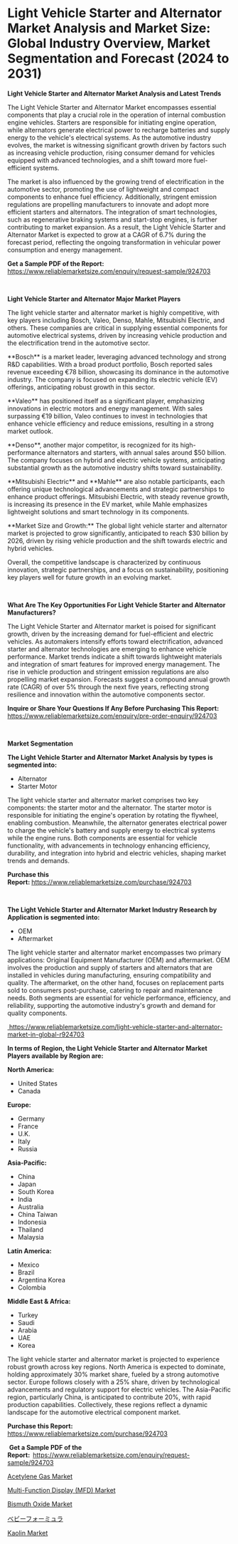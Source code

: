 <p><h1>Light Vehicle Starter and Alternator Market Analysis and Market Size: Global Industry Overview, Market Segmentation and Forecast (2024 to 2031)</h1></p><p><strong>Light Vehicle Starter and Alternator Market Analysis and Latest Trends</strong></p>
<p><p>The Light Vehicle Starter and Alternator Market encompasses essential components that play a crucial role in the operation of internal combustion engine vehicles. Starters are responsible for initiating engine operation, while alternators generate electrical power to recharge batteries and supply energy to the vehicle's electrical systems. As the automotive industry evolves, the market is witnessing significant growth driven by factors such as increasing vehicle production, rising consumer demand for vehicles equipped with advanced technologies, and a shift toward more fuel-efficient systems.</p><p>The market is also influenced by the growing trend of electrification in the automotive sector, promoting the use of lightweight and compact components to enhance fuel efficiency. Additionally, stringent emission regulations are propelling manufacturers to innovate and adopt more efficient starters and alternators. The integration of smart technologies, such as regenerative braking systems and start-stop engines, is further contributing to market expansion. As a result, the Light Vehicle Starter and Alternator Market is expected to grow at a CAGR of 6.7% during the forecast period, reflecting the ongoing transformation in vehicular power consumption and energy management.</p></p>
<p><strong>Get a Sample PDF of the Report:&nbsp;</strong> <a href="https://www.reliablemarketsize.com/enquiry/request-sample/924703?utm_campaign=1105&utm_medium=2&utm_source=Github&utm_content=ia&utm_term=12122024&utm_id=light-vehicle-starter-and-alternator">https://www.reliablemarketsize.com/enquiry/request-sample/924703</a></p>
<p>&nbsp;</p>
<p><strong>Light Vehicle Starter and Alternator Major Market Players</strong></p>
<p><p>The light vehicle starter and alternator market is highly competitive, with key players including Bosch, Valeo, Denso, Mahle, Mitsubishi Electric, and others. These companies are critical in supplying essential components for automotive electrical systems, driven by increasing vehicle production and the electrification trend in the automotive sector.</p><p>**Bosch** is a market leader, leveraging advanced technology and strong R&D capabilities. With a broad product portfolio, Bosch reported sales revenue exceeding €78 billion, showcasing its dominance in the automotive industry. The company is focused on expanding its electric vehicle (EV) offerings, anticipating robust growth in this sector.</p><p>**Valeo** has positioned itself as a significant player, emphasizing innovations in electric motors and energy management. With sales surpassing €19 billion, Valeo continues to invest in technologies that enhance vehicle efficiency and reduce emissions, resulting in a strong market outlook.</p><p>**Denso**, another major competitor, is recognized for its high-performance alternators and starters, with annual sales around $50 billion. The company focuses on hybrid and electric vehicle systems, anticipating substantial growth as the automotive industry shifts toward sustainability.</p><p>**Mitsubishi Electric** and **Mahle** are also notable participants, each offering unique technological advancements and strategic partnerships to enhance product offerings. Mitsubishi Electric, with steady revenue growth, is increasing its presence in the EV market, while Mahle emphasizes lightweight solutions and smart technology in its components.</p><p>**Market Size and Growth:** The global light vehicle starter and alternator market is projected to grow significantly, anticipated to reach $30 billion by 2026, driven by rising vehicle production and the shift towards electric and hybrid vehicles.</p><p>Overall, the competitive landscape is characterized by continuous innovation, strategic partnerships, and a focus on sustainability, positioning key players well for future growth in an evolving market.</p></p>
<p>&nbsp;</p>
<p><strong>What Are The Key Opportunities For Light Vehicle Starter and Alternator Manufacturers?</strong></p>
<p><p>The Light Vehicle Starter and Alternator market is poised for significant growth, driven by the increasing demand for fuel-efficient and electric vehicles. As automakers intensify efforts toward electrification, advanced starter and alternator technologies are emerging to enhance vehicle performance. Market trends indicate a shift towards lightweight materials and integration of smart features for improved energy management. The rise in vehicle production and stringent emission regulations are also propelling market expansion. Forecasts suggest a compound annual growth rate (CAGR) of over 5% through the next five years, reflecting strong resilience and innovation within the automotive components sector.</p></p>
<p><strong>Inquire or Share Your Questions If Any Before Purchasing This Report:</strong> <a href="https://www.reliablemarketsize.com/enquiry/pre-order-enquiry/924703?utm_campaign=1105&utm_medium=2&utm_source=Github&utm_content=ia&utm_term=12122024&utm_id=light-vehicle-starter-and-alternator">https://www.reliablemarketsize.com/enquiry/pre-order-enquiry/924703</a></p>
<p>&nbsp;</p>
<p><strong>Market Segmentation</strong></p>
<p><strong>The Light Vehicle Starter and Alternator Market Analysis by types is segmented into:</strong></p>
<p><ul><li>Alternator</li><li>Starter Motor</li></ul></p>
<p><p>The light vehicle starter and alternator market comprises two key components: the starter motor and the alternator. The starter motor is responsible for initiating the engine's operation by rotating the flywheel, enabling combustion. Meanwhile, the alternator generates electrical power to charge the vehicle's battery and supply energy to electrical systems while the engine runs. Both components are essential for vehicle functionality, with advancements in technology enhancing efficiency, durability, and integration into hybrid and electric vehicles, shaping market trends and demands.</p></p>
<p><strong>Purchase this Report:&nbsp;</strong><a href="https://www.reliablemarketsize.com/purchase/924703?utm_campaign=1105&utm_medium=2&utm_source=Github&utm_content=ia&utm_term=12122024&utm_id=light-vehicle-starter-and-alternator">https://www.reliablemarketsize.com/purchase/924703</a></p>
<p>&nbsp;</p>
<p><strong>The Light Vehicle Starter and Alternator Market Industry Research by Application is segmented into:</strong></p>
<p><ul><li>OEM</li><li>Aftermarket</li></ul></p>
<p><p>The light vehicle starter and alternator market encompasses two primary applications: Original Equipment Manufacturer (OEM) and aftermarket. OEM involves the production and supply of starters and alternators that are installed in vehicles during manufacturing, ensuring compatibility and quality. The aftermarket, on the other hand, focuses on replacement parts sold to consumers post-purchase, catering to repair and maintenance needs. Both segments are essential for vehicle performance, efficiency, and reliability, supporting the automotive industry's growth and demand for quality components.</p></p>
<p><a href="https://www.reliablemarketsize.com/light-vehicle-starter-and-alternator-market-in-global-r924703?utm_campaign=1105&utm_medium=2&utm_source=Github&utm_content=ia&utm_term=12122024&utm_id=light-vehicle-starter-and-alternator">&nbsp;https://www.reliablemarketsize.com/light-vehicle-starter-and-alternator-market-in-global-r924703</a></p>
<p><strong>In terms of Region, the Light Vehicle Starter and Alternator Market Players available by Region are:</strong></p>
<p>
    <p> <strong> North America: </strong>
        <ul>
            <li>United States</li>
            <li>Canada</li>
        </ul>
        </p> 
    <p> <strong> Europe: </strong>
        <ul>
            <li>Germany</li>
            <li>France</li>
            <li>U.K.</li>
            <li>Italy</li>
            <li>Russia</li>
        </ul>
        </p> 
    <p> <strong> Asia-Pacific: </strong>
        <ul>
            <li>China</li>
            <li>Japan</li>
            <li>South Korea</li>
            <li>India</li>
            <li>Australia</li>
            <li>China Taiwan</li>
            <li>Indonesia</li>
            <li>Thailand</li>
            <li>Malaysia</li>
        </ul>
        </p> 
    <p> <strong> Latin America: </strong>
        <ul>
            <li>Mexico</li>
            <li>Brazil</li>
            <li>Argentina Korea</li>
            <li>Colombia</li>
        </ul>
        </p> 
    <p> <strong> Middle East & Africa: </strong>
        <ul>
            <li>Turkey</li>
            <li>Saudi</li>
            <li>Arabia</li>
            <li>UAE</li>
            <li>Korea</li>
        </ul>
    </p>
    </p>
<p><p>The light vehicle starter and alternator market is projected to experience robust growth across key regions. North America is expected to dominate, holding approximately 30% market share, fueled by a strong automotive sector. Europe follows closely with a 25% share, driven by technological advancements and regulatory support for electric vehicles. The Asia-Pacific region, particularly China, is anticipated to contribute 20%, with rapid production capabilities. Collectively, these regions reflect a dynamic landscape for the automotive electrical component market.</p></p>
<p><strong>Purchase this Report: </strong><a href="https://www.reliablemarketsize.com/purchase/924703?utm_campaign=1105&utm_medium=2&utm_source=Github&utm_content=ia&utm_term=12122024&utm_id=light-vehicle-starter-and-alternator">https://www.reliablemarketsize.com/purchase/924703</a></p>
<p>&nbsp;<strong>Get a Sample PDF of the Report:&nbsp;&nbsp;</strong><a href="https://www.reliablemarketsize.com/enquiry/request-sample/924703?utm_campaign=1105&utm_medium=2&utm_source=Github&utm_content=ia&utm_term=12122024&utm_id=light-vehicle-starter-and-alternator">https://www.reliablemarketsize.com/enquiry/request-sample/924703</a></p>
<p><strong></strong></p>
<p><p><a href="https://www.linkedin.com/pulse/c-hannibex-sqmmf?utm_campaign=1105&utm_medium=2&utm_source=Github&utm_content=ia&utm_term=12122024&utm_id=light-vehicle-starter-and-alternator">Acetylene Gas Market</a></p><p><a href="https://github.com/NorbertYates/Market-Research-Report-List-7/blob/main/multi-function-display-mfd-market.md?utm_campaign=1105&utm_medium=2&utm_source=Github&utm_content=ia&utm_term=12122024&utm_id=light-vehicle-starter-and-alternator">Multi-Function Display (MFD) Market</a></p><p><a href="https://www.linkedin.com/pulse/res-insight-dial-qultf?utm_campaign=1105&utm_medium=2&utm_source=Github&utm_content=ia&utm_term=12122024&utm_id=light-vehicle-starter-and-alternator">Bismuth Oxide Market</a></p><p><a href="https://github.com/lababdou/Market-Research-Report-List-6/blob/main/486117427508.md?utm_campaign=1105&utm_medium=2&utm_source=Github&utm_content=ia&utm_term=12122024&utm_id=light-vehicle-starter-and-alternator">ベビーフォーミュラ</a></p><p><a href="https://www.linkedin.com/pulse/c-hannibex-sqmmf?utm_campaign=1105&utm_medium=2&utm_source=Github&utm_content=ia&utm_term=12122024&utm_id=light-vehicle-starter-and-alternator">Kaolin Market</a></p></p>